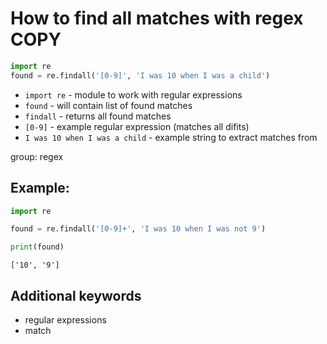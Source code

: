 # How to find all matches with regex COPY

```python
import re
found = re.findall('[0-9]', 'I was 10 when I was a child')
```

- `import re` - module to work with regular expressions
- `found` - will contain list of found matches
- `findall` - returns all found matches
- `[0-9]` - example regular expression (matches all difits)
- `I was 10 when I was a child` - example string to extract matches from

group: regex

## Example: 
```python
import re

found = re.findall('[0-9]+', 'I was 10 when I was not 9')

print(found)
```
```
['10', '9']

```

## Additional keywords
- regular expressions
- match
